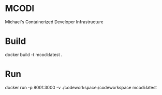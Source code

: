 # MCODI
Michael's Containerized Developer Infrastructure 



# Build

docker build -t mcodi:latest .

# Run

docker run -p 8001:3000 -v ./codeworkspace:/codeworkspace mcodi:latest